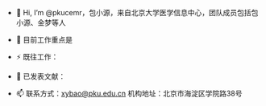 - 👋 Hi, I’m @pkucemr，包小源，来自北京大学医学信息中心，团队成员包括包小源、金梦等人
- 👀 目前工作重点是

- ⚡ 既往工作：
- 🌱 已发表文献：

- 📫 联系方式：xybao@pku.edu.cn
      机构地址：北京市海淀区学院路38号

<!---
pkucemr/pkucemr is a ✨ special ✨ repository because its `README.md` (this file) appears on your GitHub profile.
You can click the Preview link to take a look at your changes.
--->
